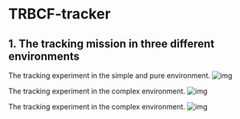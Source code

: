 # TRBCF-tracker
## 1. The tracking mission in three different environments
The tracking experiment in the simple and pure environment.
![img](https://github.com/chenxlin222/TRBCF/blob/main/img/multi_person_tracking.gif)

The tracking experiment in the complex environment.
![img](https://github.com/chenxlin222/TRBCF/blob/main/img/single_moving_person_tracking.gif)

The tracking experiment in the complex environment.
![img](https://github.com/chenxlin222/TRBCF/blob/main/img/multi_person_tracking_moving.gif)
